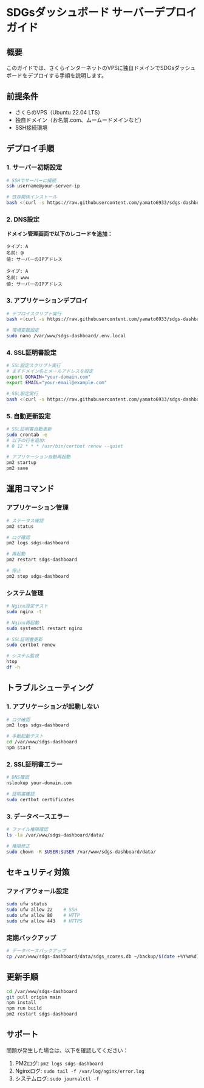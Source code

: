 # SDGsダッシュボード サーバーデプロイガイド

## 概要
このガイドでは、さくらインターネットのVPSに独自ドメインでSDGsダッシュボードをデプロイする手順を説明します。

## 前提条件
- さくらのVPS（Ubuntu 22.04 LTS）
- 独自ドメイン（お名前.com、ムームードメインなど）
- SSH接続環境

## デプロイ手順

### 1. サーバー初期設定
```bash
# SSHでサーバーに接続
ssh username@your-server-ip

# 依存関係インストール
bash <(curl -s https://raw.githubusercontent.com/yamato6933/sdgs-dashboard/main/deploy/install-dependencies.sh)
```

### 2. DNS設定
**ドメイン管理画面で以下のレコードを追加：**
```
タイプ: A
名前: @
値: サーバーのIPアドレス

タイプ: A  
名前: www
値: サーバーのIPアドレス
```

### 3. アプリケーションデプロイ
```bash
# デプロイスクリプト実行
bash <(curl -s https://raw.githubusercontent.com/yamato6933/sdgs-dashboard/main/deploy/deploy-app.sh)

# 環境変数設定
sudo nano /var/www/sdgs-dashboard/.env.local
```

### 4. SSL証明書設定
```bash
# SSL設定スクリプト実行
# まずドメイン名とメールアドレスを設定
export DOMAIN="your-domain.com"
export EMAIL="your-email@example.com"

# SSL設定実行
bash <(curl -s https://raw.githubusercontent.com/yamato6933/sdgs-dashboard/main/deploy/setup-ssl.sh)
```

### 5. 自動更新設定
```bash
# SSL証明書自動更新
sudo crontab -e
# 以下の行を追加:
# 0 12 * * * /usr/bin/certbot renew --quiet

# アプリケーション自動再起動
pm2 startup
pm2 save
```

## 運用コマンド

### アプリケーション管理
```bash
# ステータス確認
pm2 status

# ログ確認  
pm2 logs sdgs-dashboard

# 再起動
pm2 restart sdgs-dashboard

# 停止
pm2 stop sdgs-dashboard
```

### システム管理
```bash
# Nginx設定テスト
sudo nginx -t

# Nginx再起動
sudo systemctl restart nginx

# SSL証明書更新
sudo certbot renew

# システム監視
htop
df -h
```

## トラブルシューティング

### 1. アプリケーションが起動しない
```bash
# ログ確認
pm2 logs sdgs-dashboard

# 手動起動テスト
cd /var/www/sdgs-dashboard
npm start
```

### 2. SSL証明書エラー
```bash
# DNS確認
nslookup your-domain.com

# 証明書確認
sudo certbot certificates
```

### 3. データベースエラー
```bash
# ファイル権限確認
ls -la /var/www/sdgs-dashboard/data/

# 権限修正
sudo chown -R $USER:$USER /var/www/sdgs-dashboard/data/
```

## セキュリティ対策

### ファイアウォール設定
```bash
sudo ufw status
sudo ufw allow 22    # SSH
sudo ufw allow 80    # HTTP
sudo ufw allow 443   # HTTPS
```

### 定期バックアップ
```bash
# データベースバックアップ
cp /var/www/sdgs-dashboard/data/sdgs_scores.db ~/backup/$(date +%Y%m%d)_sdgs_scores.db
```

## 更新手順
```bash
cd /var/www/sdgs-dashboard
git pull origin main
npm install
npm run build
pm2 restart sdgs-dashboard
```

## サポート
問題が発生した場合は、以下を確認してください：
1. PM2ログ: `pm2 logs sdgs-dashboard`
2. Nginxログ: `sudo tail -f /var/log/nginx/error.log`
3. システムログ: `sudo journalctl -f`
